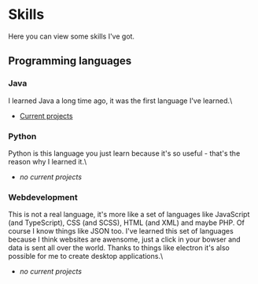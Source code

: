 # Skills
Here you can view some skills I've got.

## Programming languages

### Java
I learned Java a long time ago, it was the first language I've learned.\
- [Current projects](/projects#java)

### Python
Python is this language you just learn because it's so useful - that's the reason why I learned it.\
- _no current projects_

### Webdevelopment
This is not a real language, it's more like a set of languages like JavaScript (and TypeScript), CSS (and SCSS), HTML (and XML) and maybe PHP.
Of course I know things like JSON too.
I've learned this set of languages because I think websites are awensome, just a click in your bowser and data is sent all over the world.
Thanks to things like electron it's also possible for me to create desktop applications.\
- _no current projects_
